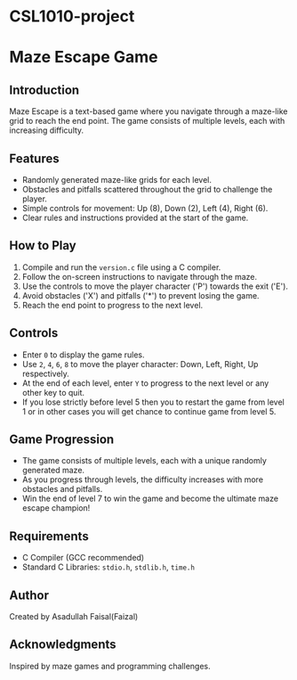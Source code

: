 # CSL1010-project
# Maze Escape Game

## Introduction
Maze Escape is a text-based game where you navigate through a maze-like grid to reach the end point. The game consists of multiple levels, each with increasing difficulty.

## Features
- Randomly generated maze-like grids for each level.
- Obstacles and pitfalls scattered throughout the grid to challenge the player.
- Simple controls for movement: Up (8), Down (2), Left (4), Right (6).
- Clear rules and instructions provided at the start of the game.

## How to Play
1. Compile and run the `version.c` file using a C compiler.
2. Follow the on-screen instructions to navigate through the maze.
3. Use the controls to move the player character ('P') towards the exit ('E').
4. Avoid obstacles ('X') and pitfalls ('*') to prevent losing the game.
5. Reach the end point to progress to the next level.

## Controls
- Enter `0` to display the game rules.
- Use `2`, `4`, `6`, `8` to move the player character: Down, Left, Right, Up respectively.
- At the end of each level, enter `Y` to progress to the next level or any other key to quit.
- If you lose strictly before level 5 then you to restart the game from level 1 or in other cases you will get chance to continue game from level 5.

## Game Progression
- The game consists of multiple levels, each with a unique randomly generated maze.
- As you progress through levels, the difficulty increases with more obstacles and pitfalls.
- Win the end of level 7 to win the game and become the ultimate maze escape champion!

## Requirements
- C Compiler (GCC recommended)
- Standard C Libraries: `stdio.h`, `stdlib.h`, `time.h`

## Author
Created by Asadullah Faisal(Faizal)

## Acknowledgments
Inspired by maze games and programming challenges.
